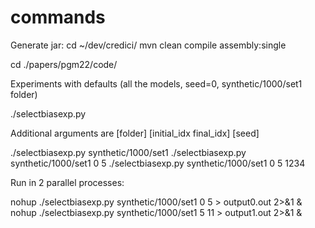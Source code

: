 commands
==============


Generate jar:
cd ~/dev/credici/
mvn clean compile assembly:single

cd ./papers/pgm22/code/


Experiments with defaults (all the models, seed=0, synthetic/1000/set1 folder)

./selectbiasexp.py

Additional arguments are [folder] [initial_idx final_idx] [seed]

./selectbiasexp.py synthetic/1000/set1
./selectbiasexp.py synthetic/1000/set1 0 5
./selectbiasexp.py synthetic/1000/set1 0 5 1234


Run in 2 parallel processes:

nohup ./selectbiasexp.py synthetic/1000/set1 0 5 > output0.out 2>&1 &
nohup ./selectbiasexp.py synthetic/1000/set1 5 11 > output1.out 2>&1 &
